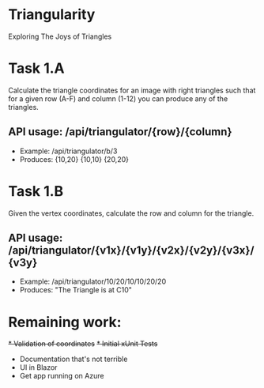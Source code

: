 # Triangularity
Exploring The Joys of Triangles

# Task 1.A
Calculate the triangle coordinates for an image with right triangles such that for a given row (A-F) and column (1-12) you can produce any of the triangles.

## API usage: /api/triangulator/{row}/{column}

* Example: /api/triangulator/b/3
* Produces: {10,20} {10,10} {20,20}

# Task 1.B
Given the vertex coordinates, calculate the row and column for the triangle.

## API usage: /api/triangulator/{v1x}/{v1y}/{v2x}/{v2y}/{v3x}/{v3y}

* Example: /api/triangulator/10/20/10/10/20/20
* Produces: "The Triangle is at C10"

# Remaining work:
~~* Validation of coordinates~~
~~* Initial xUnit Tests~~
* Documentation that's not terrible
* UI in Blazor
* Get app running on Azure
